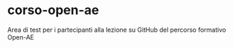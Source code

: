 # corso-open-ae
Area di test per i partecipanti alla lezione su GitHub del percorso formativo Open-AE

